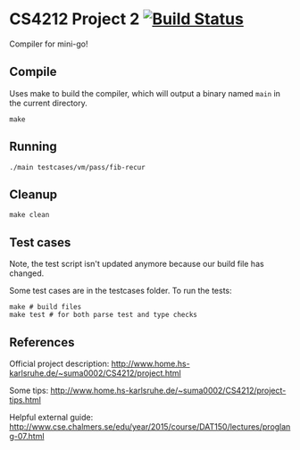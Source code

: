 # CS4212 Project 2 [![Build Status](https://travis-ci.org/burnflare/CS4212-project-2.svg?branch=master)](https://travis-ci.org/burnflare/CS4212-project-2)

Compiler for mini-go!

## Compile

Uses make to build the compiler, which will output a binary named `main` in the current directory.

```
make
```

## Running

```
./main testcases/vm/pass/fib-recur
```

## Cleanup

```
make clean
```

## Test cases

Note, the test script isn't updated anymore because our build file has changed.

Some test cases are in the testcases folder.
To run the tests:

```
make # build files
make test # for both parse test and type checks
```

## References

Official project description: http://www.home.hs-karlsruhe.de/~suma0002/CS4212/project.html

Some tips: http://www.home.hs-karlsruhe.de/~suma0002/CS4212/project-tips.html

Helpful external guide: http://www.cse.chalmers.se/edu/year/2015/course/DAT150/lectures/proglang-07.html
